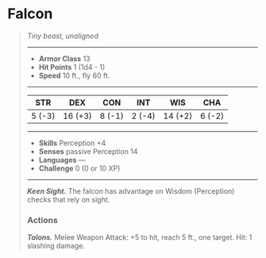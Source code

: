 # Falcon
>*Tiny beast, unaligned*
>___
>- **Armor Class** 13
>- **Hit Points** 1 (1d4 - 1)
>- **Speed** 10 ft., fly 60 ft.
>___
>|STR|DEX|CON|INT|WIS|CHA|
>|:---:|:---:|:---:|:---:|:---:|:---:|
>|5 (-3)|16 (+3)|8 (-1)|2 (-4)|14 (+2)|6 (-2)|
>___
>- **Skills** Perception +4
>- **Senses** passive Perception 14
>- **Languages** —
>- **Challenge** 0 (0 or 10 XP)
>___
>***Keen Sight.*** The falcon has advantage on Wisdom (Perception) checks that rely on sight.  
>
>### Actions
>***Talons.*** Melee Weapon Attack: +5 to hit, reach 5 ft., one target. Hit: 1 slashing damage.